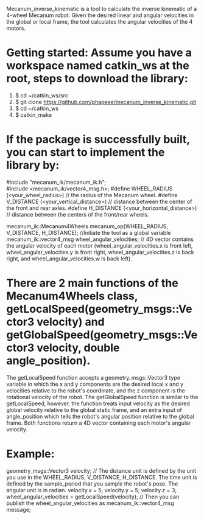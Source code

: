 Mecanum_inverse_kinematic is a tool to calculate the inverse kinematic of a 4-wheel Mecanum robot. Given the desired linear and angular velocities in the global or local frame, the tool calculates the angular velocities of the 4 motors.

# Getting started: Assume you have a workspace named catkin_ws at the root, steps to download the library:
  1. $ cd ~/catkin_ws/src
  2. $ git clone https://github.com/phapeee/mecanum_inverse_kinematic.git
  3. $ cd ~/catkin_ws
  4. $ catkin_make
# If the package is successfully built, you can start to implement the library by:  
#include "mecanum_ik/mecanum_ik.h";  
#include <mecanum_ik/vector4_msg.h>;
#define WHEEL_RADIUS (<your_wheel_radius>)    // the radius of the Mecanum wheel.
#define V_DISTANCE (<your_vertical_distance>)  // distance between the center of the front and rear axles.
#define H_DISTANCE (<your_horizontal_distance>)  // distance between the centers of the front/rear wheels. 

mecanum_ik::Mecanum4Wheels mecanum_op(WHEEL_RADIUS, V_DISTANCE, H_DISTANCE);  //Initiate the tool as a global variable
mecanum_ik::vector4_msg wheel_angular_velocities;  // 4D vector contains the angular velocity of each motor (wheel_angular_velocities.x is front left, wheel_angular_velocities.y is front right, wheel_angular_velocities.z is back right, and wheel_angular_velocities.w is back left).

# There are 2 main functions of the Mecanum4Wheels class, getLocalSpeed(geometry_msgs::Vector3 velocity) and getGlobalSpeed(geometry_msgs::Vector3 velocity, double angle_position).
The getLocalSpeed function accepts a geometry_msgs::Vector3 type variable in which the x and y components are the desired local x and y velocities relative to the robot's coordinate, and the z component is the rotational velocity of the robot.
The getGlobalSpeed function is similar to the getLocalSpeed, however, the function treats input velocity as the desired global velocity relative to the global static frame, and an extra input of angle_position which tells the robot's angular position relative to the global frame.
Both functions return a 4D vector containing each motor's angular velocity.
# Example:
geometry_msgs::Vector3 velocity;
// The distance unit is defined by the unit you use in the WHEEL_RADIUS, V_DISTANCE, H_DISTANCE. The time unit is defined by the sample_period that you sample the robot's pose. The angular unit is in radian.
velocity.x = 5;
velocity.y = 5;
velocity.z = 3;
wheel_angular_velocities = getLocalSpeed(velocity);
// Then you can publish the wheel_angular_velocities as mecanum_ik::vector4_msg message;
